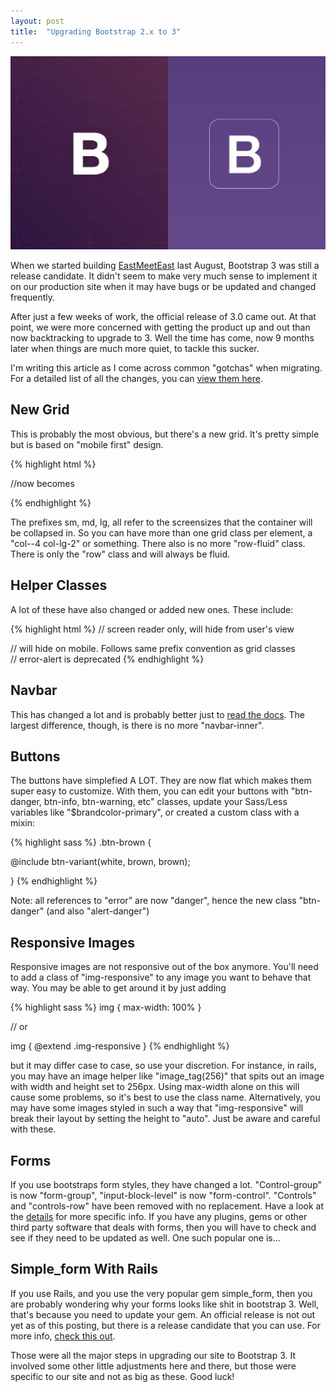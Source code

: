 ```yaml
---
layout: post
title:  "Upgrading Bootstrap 2.x to 3"
---
```


![](/images/bootstrap.jpg)

When we started building [EastMeetEast][eme] last August, Bootstrap 3 was still a release candidate. It didn't seem to make very much sense to implement it on our production site when it may have bugs or be updated and changed frequently. 

After just a few weeks of work, the official release of 3.0 came out. At that point, we were more concerned with getting the product up and out than now backtracking to <!--more--> upgrade to 3. Well the time has come, now 9 months later when things are much more quiet, to tackle this sucker.

I'm writing this article as I come across common "gotchas" when migrating. For a detailed list of all the changes, you can [view them here][docs].

## New Grid

This is probably the most obvious, but there's a new grid. It's pretty simple but is based on "mobile first" design.

{% highlight html %}
<div class="span4 offset2"></div>

//now becomes

<div class="col-sm-4 col-md-offset-2"></div>
{% endhighlight %}

The prefixes sm, md, lg, all refer to the screensizes that the container will be collapsed in. So you can have more than one grid class per element, a "col--4 col-lg-2" or something. There also is no more "row-fluid" class. There is only the "row" class and will always be fluid.

## Helper Classes

A lot of these have also changed or added new ones. These include:

{% highlight html %}
<label class="sr-only"></label>  // screen reader only, will hide from user's view

<div class="hidden-xs"></div> // will hide on mobile. Follows same prefix convention as grid classes

<div class="alert danger-alert"></div> // error-alert is deprecated
{% endhighlight %}

## Navbar

This has changed a lot and is probably better just to [read the docs][docs]. The largest difference, though, is there is no more "navbar-inner".

## Buttons

The buttons have simplefied A LOT. They are now flat which makes them super easy to customize. With them, you can edit your buttons with "btn-danger, btn-info, btn-warning, etc" classes, update your Sass/Less variables like "$brandcolor-primary", or created a custom class with a mixin:

{% highlight sass %}
.btn-brown {

  @include btn-variant(white, brown, brown);

}
{% endhighlight %}

Note: all references to "error" are now "danger", hence the new class "btn-danger" (and also "alert-danger")

## Responsive Images

Responsive images are not responsive out of the box anymore. You'll need to add a class of "img-responsive" to any image you want to behave that way. You may be able to get around it by just adding

{% highlight sass %}
img { max-width: 100% }

// or

img { @extend .img-responsive }
{% endhighlight %}

but it may differ case to case, so use your discretion. For instance, in rails, you may have an image helper like "image_tag(256)" that spits out an image with width and height set to 256px. Using max-width alone on this will cause some problems, so it's best to use the class name. Alternatively, you may have some images styled in such a way that "img-responsive" will break their layout by setting the height to "auto". Just be aware and careful with these.

## Forms

If you use bootstraps form styles, they have changed a lot. "Control-group" is now "form-group", "input-block-level" is now "form-control". "Controls" and "controls-row" have been removed with no replacement. Have a look at the [details][details] for more specific info. If you have any plugins, gems or other third party software that deals with forms, then you will have to check and see if they need to be updated as well. One such popular one is...

## Simple_form With Rails

If you use Rails, and you use the very popular gem simple_form, then you are probably wondering why your forms looks like shit in bootstrap 3. Well, that's because you need to update your gem. An official release is not out yet as of this posting, but there is a release candidate that you can use. For more info, [check this out][check].

Those were all the major steps in upgrading our site to Bootstrap 3. It involved some other little adjustments here and there, but those were specific to our site and not as big as these. Good luck!

[eme]: http://eastmeeteast.com/
[docs]: http://getbootstrap.com/components/#navbar
[details]: http://getbootstrap.com/migration/
[check]: http://blog.plataformatec.com.br/2014/04/bootstrap-3-support-for-simple-form/
